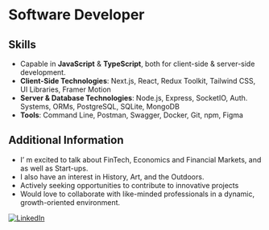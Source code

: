 # Software Developer

## Skills
- Capable in **JavaScript** & **TypeScript**, both for client-side & server-side development.
- **Client-Side Technologies**: Next.js, React, Redux Toolkit, Tailwind CSS, UI Libraries, Framer Motion
- **Server & Database Technologies**: Node.js, Express, SocketIO, Auth. Systems, ORMs, PostgreSQL, SQLite, MongoDB
- **Tools**: Command Line, Postman, Swagger, Docker, Git, npm, Figma

## Additional Information
- I’ m excited to talk about FinTech, Economics and Financial Markets, and as well as Start-ups.
- I also have an interest in History, Art, and the Outdoors.
- Actively seeking opportunities to contribute to innovative projects 
- Would love to collaborate with like-minded professionals in a dynamic, growth-oriented environment.

[![LinkedIn](https://img.shields.io/badge/LinkedIn-Connect-blue)](https://linkedin.com/in/aliramazanov)
